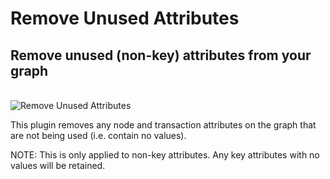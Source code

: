 # Remove Unused Attributes

## Remove unused (non-key) attributes from your graph

<br />
<img src="../ext/docs/CoreDataAccessView/src/au/gov/asd/tac/constellation/views/dataaccess/resources/RemoveUnusedAttributes.png" alt="Remove Unused Attributes" />
<br />

This plugin removes any node and transaction attributes on the graph
that are not being used (i.e. contain no values).

NOTE: This is only applied to non-key attributes. Any key attributes
with no values will be retained.
